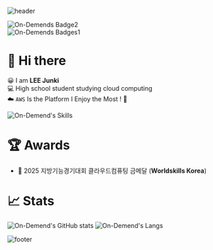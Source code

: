 ![header](https://capsule-render.vercel.app/api?type=venom&height=200&color=gradient&text=On-Demend&animation=twinkling&textBg=false&reversal=false&fontColor=0022FF)

![On-Demends Badge2](https://img.shields.io/badge/AWS-purple?logo=Amazon%20Web%20Services&logoColor=ffffff)  
![On-Demends Badges1](https://img.shields.io/static/v1?label=Repo%20Name&message=On-Demend&color=blue)  

# 👋 Hi there
😀 I am __LEE Junki__  
💻 High school student studying cloud computing  
☁️ `AWS` Is the Platform I Enjoy the Most ! 💎  
  
![On-Demend's Skills](https://skillicons.dev/icons?i=aws,docker,kubernetes,nginx,python,terraform&theme=light)

# 🏆 Awards
- 🥇 2025 지방기능경기대회 클라우드컴퓨팅 금메달 (**Worldskills Korea**)   
  
# 📈 Stats
![On-Demend's GitHub stats](https://github-readme-stats.vercel.app/api?username=On-Demend&show_icons=true&theme=ambient_gradient)
![On-Demend's Langs](https://github-readme-stats.vercel.app/api/top-langs/?username=On-Demend&layout=donut)

![footer](https://capsule-render.vercel.app/api?type=rounded&height=100&color=black&text=On-Demend&fontColor=FFFFFF&animation=blinking)
